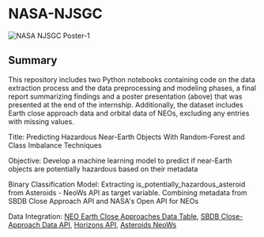 # NASA-NJSGC

![NASA NJSGC Poster-1](https://github.com/user-attachments/assets/d9a2703d-5d25-437b-b9ac-e8cb71558385)

## Summary
This repository includes two Python notebooks containing code on the data extraction process and the data preprocessing and modeling phases, a final report summarizing findings and a poster presentation (above) that was presented at the end of the internship. Additionally, the dataset includes Earth close approach data and orbital data of NEOs, excluding any entries with missing values.

Title: Predicting Hazardous Near-Earth Objects With Random-Forest and Class Imbalance Techniques

Objective: Develop a machine learning model to predict if near-Earth objects are potentially hazardous based on their metadata

Binary Classification Model: Extracting is_potentially_hazardous_asteroid from Asteroids - NeoWs API as target variable. Combining metadata from SBDB Close Approach API and NASA's Open API for NEOs

Data Integration: [NEO Earth Close Approaches Data Table](https://cneos.jpl.nasa.gov/ca/), [SBDB Close-Approach Data API](https://ssd-api.jpl.nasa.gov/doc/cad.html), [Horizons API](https://ssd-api.jpl.nasa.gov/doc/horizons.html#command), [Asteroids NeoWs](https://api.nasa.gov/?search=horizons#browseAPI)

